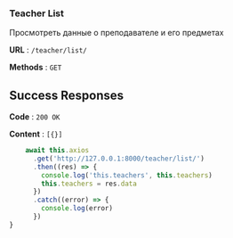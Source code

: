 ### Teacher List

Просмотреть данные о преподавателе и его предметах

**URL** : `/teacher/list/`

**Methods** : `GET`

## Success Responses

**Code** : `200 OK`

**Content** : `[{}]`

```javascript
    await this.axios
      .get('http://127.0.0.1:8000/teacher/list/')
      .then((res) => {
        console.log('this.teachers', this.teachers)
        this.teachers = res.data
      })
      .catch((error) => {
        console.log(error)
      })
}
```